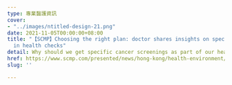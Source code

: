 ```yaml
---
type: 專業醫護資訊
cover:
- "../images/ntitled-design-21.png"
date: 2021-11-05T00:00:00+08:00
title: "【SCMP】Choosing the right plan: doctor shares insights on specific cancer screening
  in health checks"
detail: Why should we get specific cancer screenings as part of our health checks?
href: https://www.scmp.com/presented/news/hong-kong/health-environment/topics/cancer-screenings/article/3106575/choosing-right
slug: ''

---
```

